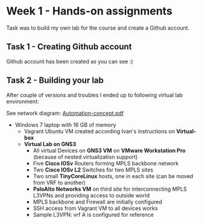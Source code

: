 # Week 1 - Hands-on assignments
Task was to build my own lab for the course and create a Github account.

## Task 1 - Creating Github account
Github account has been created as you can see :)

## Task 2 - Building your lab
After couple of versions and troubles I ended up to following virtual lab environment:

See network diagram: [Automation-concept.pdf](https://github.com/kaage/NetAutomation_materials/blob/master/Week1-assignments/Automation-concept.pdf)

* Windows 7 laptop with 16 GB of memory
  * Vagrant Ubuntu VM created according Ivan's instructions on **Virtual-box**
  * **Virtual Lab on GNS3**
    * All virtual Devices on **GNS3 VM** on **VMware Workstation Pro** (because of nested virtualization support)
    * Five **Cisco IOSv** Routers forming MPLS backbone network
    * Two **Cisco IOSv L2** Switches for two MPLS sites
    * Two small **TinyCoreLinux** hosts, one in each site (can be moved from VRF to another)
    * **PaloAlto Networks VM** on third site for interconnecting MPLS L3VPNs and providing access to outside world
    * MPLS backbone and Firewall are initially configured
    * SSH access from Vagrant VM to all devices works
    * Sample L3VPN: vrf A is configured for reference
